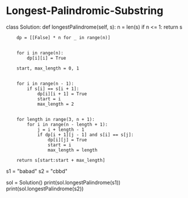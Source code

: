 # Longest-Palindromic-Substring

class Solution:
    def longestPalindrome(self, s):
        n = len(s)
        if n <= 1:
            return s

     
        dp = [[False] * n for _ in range(n)]

     
        for i in range(n):
            dp[i][i] = True

        start, max_length = 0, 1

      
        for i in range(n - 1):
            if s[i] == s[i + 1]:
                dp[i][i + 1] = True
                start = i
                max_length = 2

        
        for length in range(3, n + 1):
            for i in range(n - length + 1):
                j = i + length - 1
                if dp[i + 1][j - 1] and s[i] == s[j]:
                    dp[i][j] = True
                    start = i
                    max_length = length

        return s[start:start + max_length]


s1 = "babad"
s2 = "cbbd"

sol = Solution()
print(sol.longestPalindrome(s1))  
print(sol.longestPalindrome(s2))  
